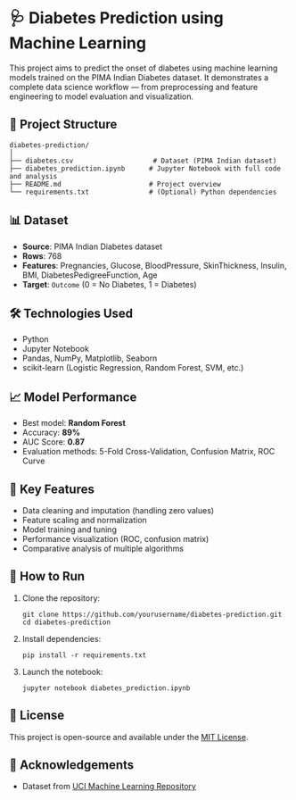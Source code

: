 # 🩺 Diabetes Prediction using Machine Learning

This project aims to predict the onset of diabetes using machine learning models trained on the PIMA Indian Diabetes dataset. It demonstrates a complete data science workflow — from preprocessing and feature engineering to model evaluation and visualization.

## 📁 Project Structure

```
diabetes-prediction/
│
├── diabetes.csv                    # Dataset (PIMA Indian dataset)
├── diabetes_prediction.ipynb      # Jupyter Notebook with full code and analysis
├── README.md                      # Project overview
└── requirements.txt               # (Optional) Python dependencies
```

## 📊 Dataset

- **Source**: PIMA Indian Diabetes dataset
- **Rows**: 768
- **Features**: Pregnancies, Glucose, BloodPressure, SkinThickness, Insulin, BMI, DiabetesPedigreeFunction, Age
- **Target**: `Outcome` (0 = No Diabetes, 1 = Diabetes)

## 🛠️ Technologies Used

- Python
- Jupyter Notebook
- Pandas, NumPy, Matplotlib, Seaborn
- scikit-learn (Logistic Regression, Random Forest, SVM, etc.)

## 📈 Model Performance

- Best model: **Random Forest**
- Accuracy: **89%**
- AUC Score: **0.87**
- Evaluation methods: 5-Fold Cross-Validation, Confusion Matrix, ROC Curve

## 📌 Key Features

- Data cleaning and imputation (handling zero values)
- Feature scaling and normalization
- Model training and tuning
- Performance visualization (ROC, confusion matrix)
- Comparative analysis of multiple algorithms

## 🚀 How to Run

1. Clone the repository:
   ```
   git clone https://github.com/yourusername/diabetes-prediction.git
   cd diabetes-prediction
   ```

2. Install dependencies:
   ```
   pip install -r requirements.txt
   ```

3. Launch the notebook:
   ```
   jupyter notebook diabetes_prediction.ipynb
   ```

## 📜 License

This project is open-source and available under the [MIT License](LICENSE).

## 🤝 Acknowledgements

- Dataset from [UCI Machine Learning Repository](https://archive.ics.uci.edu/ml/datasets/diabetes)
